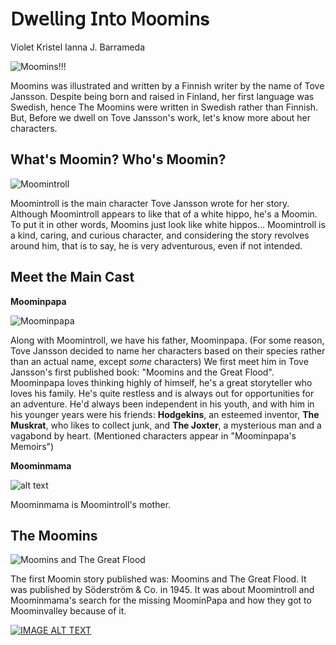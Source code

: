 # **𝖣𝗐𝖾𝗅𝗅𝗂𝗇𝗀 𝖨𝗇𝗍𝗈 𝖬𝗈𝗈𝗆𝗂𝗇s**
Violet Kristel Ianna J. Barrameda

![Moomins!!!](https://ik.imagekit.io/panmac/tr:f-auto,w-740,pr-true//bcd02f72-b50c-0179-8b4b-5e44f5340bd4/f2657750-fdd0-41df-86dc-16543fd46d09/A-guide-to-the-Moomin-characters---Header.jpg)

Moomins was illustrated and written by a Finnish writer by the name of Tove Jansson. Despite being born and raised in Finland, her first language was Swedish, hence The Moomins were written in Swedish rather than Finnish. But, Before we dwell on Tove Jansson's work, let's know more about her characters.

## What's Moomin? Who's Moomin?

![Moomintroll](https://static.wikia.nocookie.net/allspecies/images/8/81/Moomintroll.jpg)

Moomintroll is the main character Tove Jansson wrote for her story. Although Moomintroll appears to like that of a white hippo, he's a Moomin. To put it in other words, Moomins just look like white hippos... Moomintroll is a kind, caring, and curious character, and considering the story revolves around him, that is to say, he is very adventurous, even if not intended. 

## Meet the Main Cast

**Moominpapa**

![Moominpapa](https://static.wikia.nocookie.net/moomin/images/f/f3/Muminpappa.jpg)

Along with Moomintroll, we have his father, Moominpapa. (For some reason, Tove Jansson decided to name her characters based on their species rather than an actual name, except *some* characters) 
We first meet him in Tove Jansson's first published book: "Moomins and the Great Flood". Moominpapa loves thinking highly of himself, he's a great storyteller who loves his family. He's quite restless and is always out for opportunities for an adventure. He'd always been independent in his youth, and with him in his younger years were his friends: **Hodgekins**, an esteemed inventor, **The Muskrat**, who likes to collect junk, and **The Joxter**, a mysterious man and a vagabond by heart. (Mentioned characters appear in "Moominpapa's Memoirs")

**Moominmama**

![alt text](https://static.wikia.nocookie.net/moomin/images/8/8c/Moominmamma1.jpg/revision/latest?cb=20190425233456)

Moominmama is Moomintroll's mother. 

## The Moomins

![Moomins and The Great Flood](https://upload.wikimedia.org/wikipedia/en/d/d7/Moominsgreatflood.jpg)

The first Moomin story published was: Moomins and The Great Flood. It was published by Söderström & Co. in 1945. It was about Moomintroll and Moominmama's search for the missing MoominPapa and how they got to Moominvalley because of it. 


[![IMAGE ALT TEXT](http://img.youtube.com/vi/Ts6Nd9imTwg&ab/0.jpg)](https://www.youtube.com/watch?v=Ts6Nd9imTwg&ab "Moomin 1990 Japanese Intro HD")


